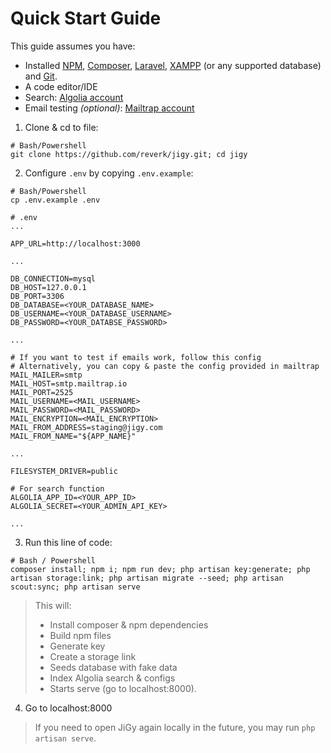 # Quick Start Guide

This guide assumes you have:
- Installed [NPM](https://www.npmjs.com/get-npm), [Composer](https://getcomposer.org/), [Laravel](https://laravel.com/), [XAMPP](https://www.apachefriends.org/index.html) (or any supported database) and [Git](https://git-scm.com/).
- A code editor/IDE
- Search: [Algolia account](https://www.algolia.com/)
- Email testing _(optional)_: [Mailtrap account](https://mailtrap.io/)

1. Clone & cd to file:
```
# Bash/Powershell
git clone https://github.com/reverk/jigy.git; cd jigy
```

2. Configure `.env` by copying `.env.example`:
```
# Bash/Powershell
cp .env.example .env
```
```
# .env
...

APP_URL=http://localhost:3000

...

DB_CONNECTION=mysql
DB_HOST=127.0.0.1
DB_PORT=3306
DB_DATABASE=<YOUR_DATABASE_NAME>
DB_USERNAME=<YOUR_DATABASE_USERNAME>
DB_PASSWORD=<YOUR_DATABSE_PASSWORD>

...

# If you want to test if emails work, follow this config
# Alternatively, you can copy & paste the config provided in mailtrap
MAIL_MAILER=smtp
MAIL_HOST=smtp.mailtrap.io
MAIL_PORT=2525
MAIL_USERNAME=<MAIL_USERNAME>
MAIL_PASSWORD=<MAIL_PASSWORD>
MAIL_ENCRYPTION=<MAIL_ENCRYPTION>
MAIL_FROM_ADDRESS=staging@jigy.com
MAIL_FROM_NAME="${APP_NAME}"

...

FILESYSTEM_DRIVER=public

# For search function
ALGOLIA_APP_ID=<YOUR_APP_ID>
ALGOLIA_SECRET=<YOUR_ADMIN_API_KEY>

...
```

3. Run this line of code:
```
# Bash / Powershell
composer install; npm i; npm run dev; php artisan key:generate; php artisan storage:link; php artisan migrate --seed; php artisan scout:sync; php artisan serve
```
> This will:
> - Install composer & npm dependencies
> - Build npm files
> - Generate key
> - Create a storage link
> - Seeds database with fake data
> - Index Algolia search & configs
> - Starts serve (go to localhost:8000).

4. Go to localhost:8000

> If you need to open JiGy again locally in the future, you may run `php artisan serve`.
